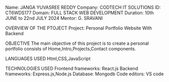 Name: JANGA YUVASREE REDDY
Company: CODTECH IT SOLUTIONS
ID: CT6WDS177
Domain: FULL STACK WEB DEVELOPMENT
Duration: 10th JUNE to 22nd JULY 2024
Mentor: G. SRAVANI

OVERVIEW OF THE PTOJECT
Project: Personal Portfolio Website With Backend

OBJECTIVE
The main objective of this project is to create a personal portfolio consists of Home,Intro,Projects,Contact components.

LANGUAGES USED
Html,CSS,JavaScript

TECHNOLOGIES USED
Frontend frameworks: React.js
Backend frameworks: Express.js,Node.js
Database: Mongodb
Code editors: VS code

